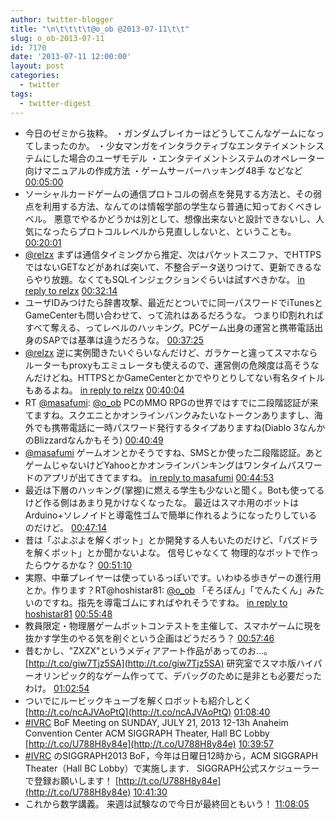 ```yaml
---
author: twitter-blogger
title: "\n\t\t\t\t@o_ob @2013-07-11\t\t"
slug: o_ob-2013-07-11
id: 7170
date: '2013-07-11 12:00:00'
layout: post
categories:
  - twitter
tags:
  - twitter-digest
---
```


*   今日のゼミから抜粋。 ・ガンダムブレイカーはどうしてこんなゲームになってしまったのか。 ・少女マンガをインタラクティブなエンタテイメントシステムにした場合のユーザモデル ・エンタテイメントシステムのオペレーター向けマニュアルの作成方法 ・ゲームサーバーハッキング48手 などなど [00:05:00](http://twitter.com/o_ob/statuses/354979575807225857)
*   ソーシャルカードゲームの通信プロトコルの弱点を発見する方法と、その弱点を利用する方法、なんてのは情報学部の学生なら普通に知っておくべきレベル。 悪意でやるかどうかは別として、想像出来ないと設計できないし、人気になったらプロトコルレベルから見直ししないと、ということも。 [00:20:01](http://twitter.com/o_ob/statuses/354983355114205184)
*   [@relzx](http://twitter.com/relzx) まずは通信タイミングから推定、次はパケットスニファ、でHTTPSではないGETなどがあれば突いて、不整合データ送りつけて、更新できるならやり放題。なくてもSQLインジェクションぐらいは試すべきかな。 [in reply to relzx](http://twitter.com/relzx/statuses/354984675577569280) [00:32:14](http://twitter.com/o_ob/statuses/354986426749820929)
*   ユーザIDみつけたら辞書攻撃、最近だとついでに同一パスワードでiTunesとGameCenterも問い合わせて、って流れはあるだろうな。 つまりID割れればすべて奪える、ってレベルのハッキング。PCゲーム出身の運営と携帯電話出身のSAPでは基準は違うだろうな。 [00:37:25](http://twitter.com/o_ob/statuses/354987734600921089)
*   [@relzx](http://twitter.com/relzx) 逆に実例聞きたいぐらいなんだけど、ガラケーと違ってスマホならルーターもproxyもエミュレータも使えるので、運営側の危険度は高そうなんだけどね。HTTPSとかGameCenterとかでやりとりしてない有名タイトルもあるよね。 [in reply to relzx](http://twitter.com/relzx/statuses/354987170672558081) [00:40:04](http://twitter.com/o_ob/statuses/354988398588600320)
*   RT [@masafumi](http://twitter.com/masafumi): [@o_ob](http://twitter.com/o_ob) PCのMMO RPGの世界ではすでに二段階認証が来てますね。スクエニとかオンラインバンクみたいなトークンありますし、海外でも携帯電話に一時パスワード発行するタイプありますね(Diablo 3なんかのBlizzardなんかもそう) [00:40:49](http://twitter.com/o_ob/statuses/354988589941145602)
*   [@masafumi](http://twitter.com/masafumi) ゲームオンとかそうですね、SMSとか使った二段階認証。あとゲームじゃないけどYahooとかオンラインバンキングはワンタイムパスワードのアプリが出てきてますね。 [in reply to masafumi](http://twitter.com/masafumi/statuses/354988864970047488) [00:44:53](http://twitter.com/o_ob/statuses/354989609777770497)
*   最近は下層のハッキング(掌握)に燃える学生も少ないと聞く。Botも使ってるけど作る側はあまり見かけなくなったな。 最近はスマホ用のボットはArduino+ソレノイドと導電性ゴムで簡単に作れるようになったりしているのだけど。 [00:47:14](http://twitter.com/o_ob/statuses/354990202948816900)
*   昔は「ぷよぷよを解くボット」とか開発する人もいたのだけど、「パズドラを解くボット」とか聞かないよな。 信号じゃなくて 物理的なボットで作ったらウケるかな？ [00:51:10](http://twitter.com/o_ob/statuses/354991194608119810)
*   実際、中華プレイヤーは使っているっぽいです。いわゆる歩きゲーの進行用とか。作ります？RT@hoshistar81: [@o_ob](http://twitter.com/o_ob) 「そろぼん」「でんたくん」みたいのですね。指先を導電ゴムにすればやれそうですね。 [in reply to hoshistar81](http://twitter.com/hoshistar81/statuses/354991717818171392) [00:55:48](http://twitter.com/o_ob/statuses/354992358980456449)
*   教員限定・物理層ゲームボットコンテストを主催して、スマホゲームに現を抜かす学生のやる気を削ぐという企画はどうだろう？ [00:57:46](http://twitter.com/o_ob/statuses/354992853329518593)
*   昔むかし、"ZXZX"というメディアアート作品があってのお...。 [http://t.co/giw7Tjz5SA](http://t.co/giw7Tjz5SA) 研究室でスマホ版ハイパーオリンピック的なゲーム作ってて、デバッグのために是非とも必要だったわけ。 [01:02:54](http://twitter.com/o_ob/statuses/354994145254846465)
*   ついでにルービックキューブを解くロボットも紹介しとく [http://t.co/ncAJVAoPtQ](http://t.co/ncAJVAoPtQ) [01:08:40](http://twitter.com/o_ob/statuses/354995595687116801)
*   [#IVRC](http://search.twitter.com/search?q=%23IVRC) BoF Meeting on SUNDAY, JULY 21, 2013 12-13h Anaheim Convention Center ACM SIGGRAPH Theater, Hall BC Lobby [http://t.co/U788H8y84e](http://t.co/U788H8y84e) [10:39:57](http://twitter.com/o_ob/statuses/355139363379752962)
*   [#IVRC](http://search.twitter.com/search?q=%23IVRC) のSIGGRAPH2013 BoF，今年は日曜日12時から，ACM SIGGRAPH Theater（Hall BC Lobby）で実施します． SIGGRAPH公式スケジューラーで登録お願いします！ [http://t.co/U788H8y84e](http://t.co/U788H8y84e) [10:41:30](http://twitter.com/o_ob/statuses/355139755891097600)
*   これから数学講義。 来週は試験なので今日が最終回ともいう！ [11:08:05](http://twitter.com/o_ob/statuses/355146445747269632)